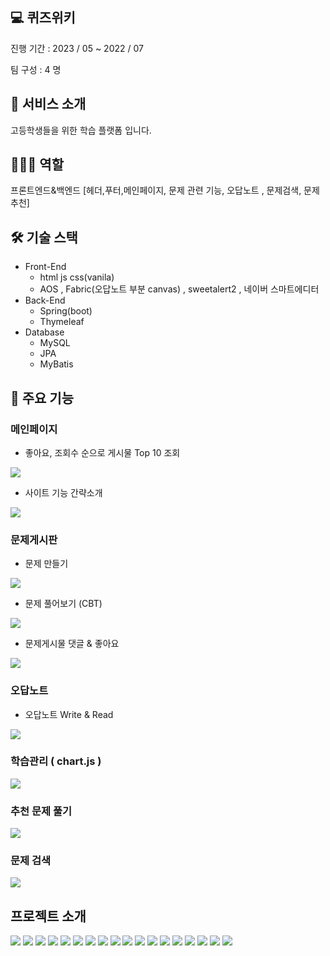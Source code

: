 
## **💻 퀴즈위키**

진행 기간 : 2023 / 05  ~ 2022 / 07

팀 구성 : 4 명

## **📄 서비스 소개**

고등학생들을 위한 학습 플랫폼 입니다.


## 👨🏻‍💻 역할

프론트엔드&백엔드 [헤더,푸터,메인페이지, 문제 관련 기능, 오답노트 , 문제검색, 문제추천]

## 🛠 기술 스택

- Front-End
    - html js css(vanila)
    - AOS , Fabric(오답노트 부분 canvas) , sweetalert2 , 네이버 스마트에디터
- Back-End
    - Spring(boot)
    - Thymeleaf
- Database
    - MySQL
    - JPA
    - MyBatis

## **📌 주요 기능**

### 메인페이지

- 좋아요, 조회수 순으로 게시물 Top 10 조회
<img src="https://blog.kakaocdn.net/dn/cSPlEg/btspxaysOfZ/cpr5645T0GF6cZBkYU2BP0/img.webp">

- 사이트 기능 간략소개
<img src="https://blog.kakaocdn.net/dn/l6CHL/btspRK5jK2u/Ucq4IkZm7f335Nounn2dg1/img.webp">


### 문제게시판

- 문제 만들기
<img src="https://blog.kakaocdn.net/dn/KopSX/btspRhoyDo9/iBAGYQuLYe6MvMcPfTYkvK/img.webp">

- 문제 풀어보기 (CBT)
<img src="https://blog.kakaocdn.net/dn/oewGL/btspE3S1pCr/5nxkfLmytHO0DUKomKGr01/img.webp">


- 문제게시물 댓글 & 좋아요
<img src="https://blog.kakaocdn.net/dn/dSMo6i/btspMj1Mrd8/Iu1PBBNIPo6egrRvVaUMUk/img.webp">


### 오답노트

- 오답노트 Write & Read
<img src="https://blog.kakaocdn.net/dn/cKypL2/btspH1Akzgu/ThK260gSHDnwbhrJYM5d9k/img.webp">


### 학습관리 ( chart.js )
<img src="https://blog.kakaocdn.net/dn/cRhyfZ/btspMLcR19h/uhmCClHex2fKsoAkebnGGK/img.webp">

### 추천 문제 풀기
<img src="https://blog.kakaocdn.net/dn/3v9vu/btspK3x4npm/5lKpOKWNHaRgdfAKQJNIAk/img.webp">


### 문제 검색
<img src="https://blog.kakaocdn.net/dn/bP72JI/btspFl69C4G/0anECKHKwYD0y4HVrbWIj0/img.webp">



## 프로젝트 소개

<img src="https://blog.kakaocdn.net/dn/eFymzC/btspH0hhcA0/quC6OuRrdm9nGWP0Gausi1/img.jpg">

<img src="https://blog.kakaocdn.net/dn/cMWxzF/btspFmE5MWV/HnUk6rhkMuUN8PKAR88loK/img.jpg">

<img src="https://blog.kakaocdn.net/dn/dPlQha/btspFMXUp9C/SM37SSpCJGkVuc1wrqeHnk/img.jpg">

<img src="https://blog.kakaocdn.net/dn/pBQZ5/btspK4w9FYl/DS9Oi6oPr4Bh58yKkqtdEk/img.jpg">

<img src="https://blog.kakaocdn.net/dn/bQ9sJs/btspFjuVmZn/kmHdzupTwh4iLDA0KYpb70/img.jpg">

<img src="https://blog.kakaocdn.net/dn/bRuRfc/btspRiHS9to/QVrGMpZEYoIsmBMNYzedAk/img.jpg">

<img src="https://blog.kakaocdn.net/dn/MrwCo/btspRJ6yDVa/GoOU44i7OJDtPbxcHwCXF0/img.jpg">

<img src="https://blog.kakaocdn.net/dn/oDc3U/btspTIfe9gt/QKzBpswcYN9DFly0iBusK1/img.jpg">

<img src="https://blog.kakaocdn.net/dn/2Os8S/btspFjBDzma/4Q2IhohBSJ9OHVBy5lZ1E0/img.jpg">

<img src="https://blog.kakaocdn.net/dn/dLzwlB/btspRJS1Ic1/Oc2zodtYyIaPpWc2joor41/img.jpg">

<img src="https://blog.kakaocdn.net/dn/bmHE1W/btspFl0vI10/hlRJXyiCBFDBIAAM8XulKK/img.jpg">

<img src="https://blog.kakaocdn.net/dn/c88GwU/btspMkT2EpO/gAOHWAkjKs2yuKJSwxJLN0/img.jpg">

<img src="https://blog.kakaocdn.net/dn/bcN2Ji/btspOAhLA0m/YJikeQG8alTnDBdqCub1Uk/img.jpg">

<img src="https://blog.kakaocdn.net/dn/bKXSaM/btspMJsHrZY/OwbUBG6oD8sejgpIA7uHcK/img.jpg">

<img src="https://blog.kakaocdn.net/dn/N2qVk/btspO9YMoKN/shQMPaNJtta9h3o8PFnj1k/img.jpg">

<img src="https://blog.kakaocdn.net/dn/di3kqy/btspTLJNaVk/w5A0NNXL9MzVuwpG88XtC1/img.jpg">

<img src="https://blog.kakaocdn.net/dn/bgvJsZ/btspE4R17Qr/m9nJscVIkfVppbtF7CnhLK/img.jpg">

<img src="https://blog.kakaocdn.net/dn/HG7hs/btspFl0vI20/hR79oqAILrrZ0sfHqfK9z1/img.jpg">

